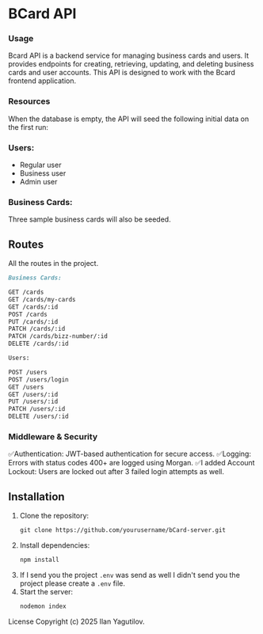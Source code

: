 # BCard API

### Usage

Bcard API is a backend service for managing business cards and users. It provides endpoints for creating, retrieving, updating, and deleting business cards and user accounts. 
This API is designed to work with the Bcard frontend application.

### Resources

When the database is empty, the API will seed the following initial data on the first run:

### Users:

- Regular user  
- Business user  
- Admin user

### Business Cards:

Three sample business cards will also be seeded.

## Routes
All the routes in the project.
```md
Business Cards: 

GET /cards
GET /cards/my-cards
GET /cards/:id
POST /cards
PUT /cards/:id
PATCH /cards/:id
PATCH /cards/bizz-number/:id
DELETE /cards/:id

Users:

POST /users
POST /users/login
GET /users
GET /users/:id
PUT /users/:id
PATCH /users/:id
DELETE /users/:id
```
### Middleware & Security

✅Authentication: JWT-based authentication for secure access.
✅Logging: Errors with status codes 400+ are logged using Morgan.
✅I added Account Lockout: Users are locked out after 3 failed login attempts as well.

## Installation

1. Clone the repository:
   ```md
   git clone https://github.com/yourusername/bCard-server.git
   
3. Install dependencies:
   ```md
   npm install
5. If I send you the project `.env` was send as well I didn't send you the project please create a `.env` file.
6. Start the server:
   ```md
   nodemon index

License
Copyright (c) 2025 Ilan Yagutilov.
